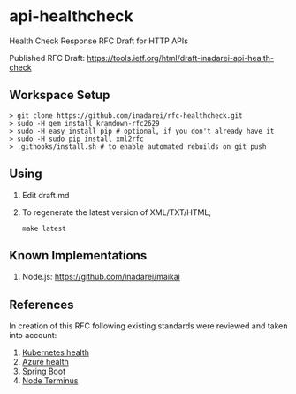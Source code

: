 # api-healthcheck

Health Check Response RFC Draft for HTTP APIs

Published RFC Draft: <https://tools.ietf.org/html/draft-inadarei-api-health-check>

## Workspace Setup 

```
> git clone https://github.com/inadarei/rfc-healthcheck.git
> sudo -H gem install kramdown-rfc2629
> sudo -H easy_install pip # optional, if you don't already have it
> sudo -H sudo pip install xml2rfc
> .githooks/install.sh # to enable automated rebuilds on git push
```

## Using

1. Edit draft.md
2. To regenerate the latest version of XML/TXT/HTML;

    ```
    make latest
    ```

## Known Implementations

1. Node.js: https://github.com/inadarei/maikai

## References

In creation of this RFC following existing standards were reviewed and taken
into account:

1. [Kubernetes health](https://kubernetes.io/docs/tasks/configure-pod-container/configure-liveness-readiness-probes/#define-a-liveness-http-request)
1. [Azure health](https://docs.microsoft.com/en-us/azure/architecture/patterns/health-endpoint-monitoring)
1. [Spring Boot](https://docs.spring.io/spring-boot/docs/current/reference/html/production-ready-endpoints.html#_writing_custom_healthindicators)
1. [Node Terminus](https://github.com/godaddy/terminus)